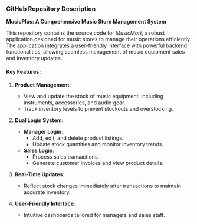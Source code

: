 ### GitHub Repository Description

**MusicPlus: A Comprehensive Music Store Management System**

This repository contains the source code for *MusicMart*, a robust application designed for music stores to manage their operations efficiently. The application integrates a user-friendly interface with powerful backend functionalities, allowing seamless management of music equipment sales and inventory updates. 

#### Key Features:
1. **Product Management**:
   - View and update the stock of music equipment, including instruments, accessories, and audio gear.
   - Track inventory levels to prevent stockouts and overstocking.

2. **Dual Login System**:
   - **Manager Login**: 
     - Add, edit, and delete product listings.
     - Update stock quantities and monitor inventory trends.
   - **Sales Login**:
     - Process sales transactions.
     - Generate customer invoices and view product details.

3. **Real-Time Updates**:
   - Reflect stock changes immediately after transactions to maintain accurate inventory.

4. **User-Friendly Interface**:
   - Intuitive dashboards tailored for managers and sales staff.
